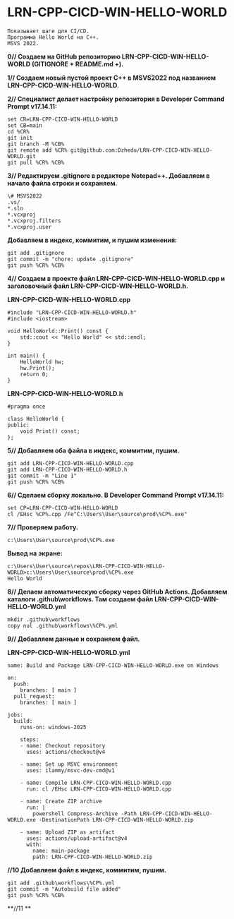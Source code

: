 # LRN-CPP-CICD-WIN-HELLO-WORLD
```
Показывает шаги для CI/CD.  
Программа Hello World на C++.   
MSVS 2022.
```

**0// Создаем на GitHub репозиторию LRN-CPP-CICD-WIN-HELLO-WORLD (GITIGNORE + README.md +).**  
  
**1// Создаем новый пустой проект С++ в MSVS2022 под названием LRN-CPP-CICD-WIN-HELLO-WORLD.**  
  
**2// Специалист делает настройку репозитория в Developer Command Prompt v17.14.11:**  
```
set CR=LRN-CPP-CICD-WIN-HELLO-WORLD  
set CB=main  
cd %CR%  
git init  
git branch -M %CB%  
git remote add %CR% git@github.com:Dzhedu/LRN-CPP-CICD-WIN-HELLO-WORLD.git  
git pull %CR% %CB%
```
  
**3// Редактируем .gitignore в редакторе Notepad++. Добавляем в начало файла строки и сохраняем.**  
```
\# MSVS2022  
.vs/  
*.sln  
*.vcxproj  
*.vcxproj.filters  
*.vcxproj.user
```
**Добавляем в индекс, коммитим, и пушим изменения:**
```
git add .gitignore  
git commit -m "chore: update .gitignore"  
git push %CR% %CB%
```
  
**4// Создаем в проекте файл LRN-CPP-CICD-WIN-HELLO-WORLD.cpp и заголовочный файл LRN-CPP-CICD-WIN-HELLO-WORLD.h.**  

**LRN-CPP-CICD-WIN-HELLO-WORLD.cpp**  
```
#include "LRN-CPP-CICD-WIN-HELLO-WORLD.h"
#include <iostream>

void HelloWorld::Print() const {
    std::cout << "Hello World" << std::endl;
}

int main() {
    HelloWorld hw;
    hw.Print();
    return 0;
}  
```
**LRN-CPP-CICD-WIN-HELLO-WORLD.h**  
```
#pragma once

class HelloWorld {
public:
    void Print() const;
};
```

**5// Добавляем оба файла в индекс, коммитим, пушим.**  
```
git add LRN-CPP-CICD-WIN-HELLO-WORLD.cpp
git add LRN-CPP-CICD-WIN-HELLO-WORLD.h
git commit -m "Line 1"
git push %CR% %CB%
```

**6// Сделаем сборку локально. В Developer Command Prompt v17.14.11:**  
```
set CP=LRN-CPP-CICD-WIN-HELLO-WORLD
cl /EHsc %CP%.cpp /Fe"C:\Users\User\source\prod\%CP%.exe"
```

**7// Проверяем работу.**  
```
c:\Users\User\source\prod\%CP%.exe
```  
**Вывод на экране:**  
```
c:\Users\User\source\repos\LRN-CPP-CICD-WIN-HELLO-WORLD>c:\Users\User\source\prod\%CP%.exe
Hello World

```

**8// Делаем автоматическую сборку через GitHub Actions. Добавляем каталоги .github\workflows\. Там создаем файл LRN-CPP-CICD-WIN-HELLO-WORLD.yml**  
```
mkdir .github\workflows
copy nul .github\workflows\%CP%.yml
```

**9// Добавляем данные и сохраняем файл.**  

**LRN-CPP-CICD-WIN-HELLO-WORLD.yml**  
```
name: Build and Package LRN-CPP-CICD-WIN-HELLO-WORLD.exe on Windows

on:
  push:
    branches: [ main ]
  pull_request:
    branches: [ main ]

jobs:
  build:
    runs-on: windows-2025

    steps:
    - name: Checkout repository
      uses: actions/checkout@v4

    - name: Set up MSVC environment
      uses: ilammy/msvc-dev-cmd@v1

    - name: Compile LRN-CPP-CICD-WIN-HELLO-WORLD.cpp
      run: cl /EHsc LRN-CPP-CICD-WIN-HELLO-WORLD.cpp

    - name: Create ZIP archive
      run: |
        powershell Compress-Archive -Path LRN-CPP-CICD-WIN-HELLO-WORLD.exe -DestinationPath LRN-CPP-CICD-WIN-HELLO-WORLD.zip

    - name: Upload ZIP as artifact
      uses: actions/upload-artifact@v4
      with:
        name: main-package
        path: LRN-CPP-CICD-WIN-HELLO-WORLD.zip
```

**//10 Добавляем файл в индекс, коммитим, пушим.**  

```
git add .github\workflows\%CP%.yml
git commit -m "Autobuild file added"
git push %CR% %CB%
```

**//11 **




